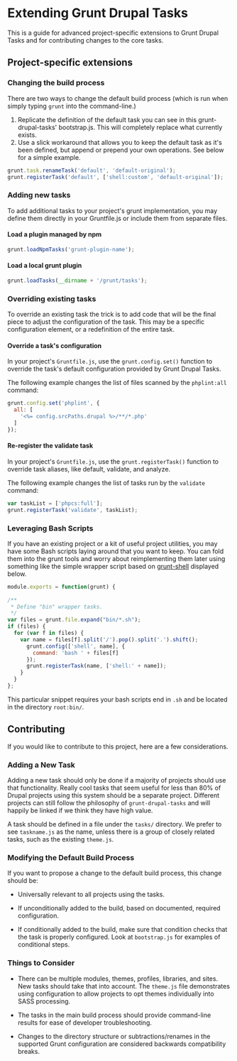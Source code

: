 # Extending Grunt Drupal Tasks

This is a guide for advanced project-specific extensions to Grunt Drupal Tasks
and for contributing changes to the core tasks.

## Project-specific extensions

### Changing the build process

There are two ways to change the default build process (which is run when simply
typing `grunt` into the command-line.)

1. Replicate the definition of the default task you can see in this
   grunt-drupal-tasks' bootstrap.js. This will completely replace what currently
   exists.
2. Use a slick workaround that allows you to keep the default task as it's been
   defined, but append or prepend your own operations. See below for a simple
   example.

```js
grunt.task.renameTask('default', 'default-original');
grunt.registerTask('default', ['shell:custom', 'default-original']);
```

### Adding new tasks

To add additional tasks to your project's grunt implementation, you may define
them directly in your Gruntfile.js or include them from separate files.

#### Load a plugin managed by npm

```js
grunt.loadNpmTasks('grunt-plugin-name');
```

#### Load a local grunt plugin

```js
grunt.loadTasks(__dirname + '/grunt/tasks');
```

### Overriding existing tasks

To override an existing task the trick is to add code that will be the final
piece to adjust the configuration of the task. This may be a specific
configuration element, or a redefinition of the entire task.

#### Override a task's configuration

In your project's `Gruntfile.js`, use the `grunt.config.set()` function to
override the task's default configuration provided by Grunt Drupal Tasks.

The following example changes the list of files scanned by the `phplint:all`
command:

```js
grunt.config.set('phplint', {
  all: [
    '<%= config.srcPaths.drupal %>/**/*.php'
  ]
});
```

#### Re-register the validate task

In your project's `Gruntfile.js`, use the `grunt.registerTask()` function to
override task aliases, like default, validate, and analyze.

The following example changes the list of tasks run by the `validate` command:

```js
var taskList = ['phpcs:full'];
grunt.registerTask('validate', taskList);
```

### Leveraging Bash Scripts

If you have an existing project or a kit of useful project utilities, you may
have some Bash scripts laying around that you want to keep. You can fold them
into the grunt tools and worry about reimplementing them later using something
like the simple wrapper script based on
[grunt-shell](https://github.com/sindresorhus/grunt-shell) displayed below.

```js
module.exports = function(grunt) {
 
/**
 * Define "bin" wrapper tasks.
 */
var files = grunt.file.expand("bin/*.sh");
if (files) {
  for (var f in files) {
    var name = files[f].split('/').pop().split('.').shift();
      grunt.config(['shell', name], {
        command: 'bash ' + files[f]
      });
      grunt.registerTask(name, ['shell:' + name]);
    }
  }
};
```
This particular snippet requires your bash scripts end in `.sh` and be located
in the directory `root:bin/`.

## Contributing

If you would like to contribute to this project, here are a few considerations.

### Adding a New Task

Adding a new task should only be done if a majority of projects should use that
functionality. Really cool tasks that seem useful for less than 80% of Drupal
projects using this system should be a separate project. Different projects can
still follow the philosophy of `grunt-drupal-tasks` and will happily be linked
if we think they have high value.

A task should be defined in a file under the `tasks/` directory. We prefer to
see `taskname.js` as the name, unless there is a group of closely related tasks,
such as the existing `theme.js`.

### Modifying the Default Build Process

If you want to propose a change to the default build process, this change should
be:

- Universally relevant to all projects using the tasks.

- If unconditionally added to the build, based on documented, required
  configuration.

- If conditionally added to the build, make sure that condition checks that the
  task is properly configured. Look at `bootstrap.js` for examples of
  conditional steps.

### Things to Consider

- There can be multiple modules, themes, profiles, libraries, and sites. New
  tasks should take that into account. The `theme.js` file demonstrates using
  configuration to allow projects to opt themes individually into SASS
  processing.

- The tasks in the main build process should provide command-line results for
  ease of developer troubleshooting.

- Changes to the directory structure or subtractions/renames in the supported
  Grunt configuration are considered backwards compatibility breaks.
